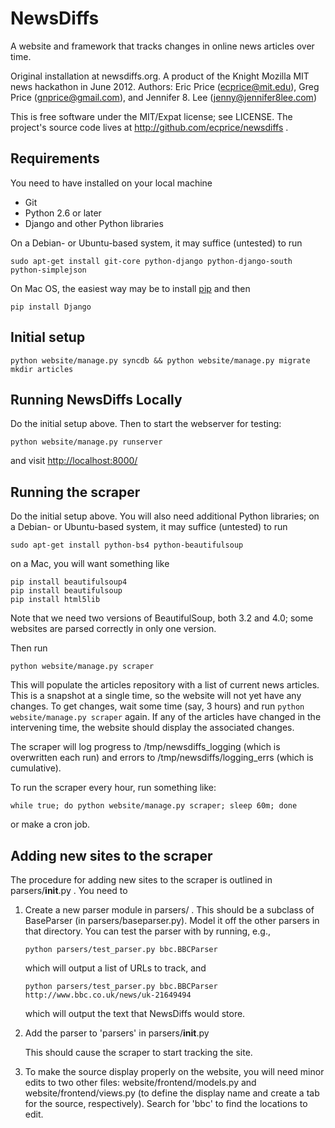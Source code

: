 NewsDiffs
==========

A website and framework that tracks changes in online news articles over time.

Original installation at newsdiffs.org.
A product of the Knight Mozilla MIT news hackathon in June 2012.
Authors: Eric Price (ecprice@mit.edu), Greg Price (gnprice@gmail.com),
 and Jennifer 8. Lee (jenny@jennifer8lee.com)

This is free software under the MIT/Expat license; see LICENSE.
The project's source code lives at http://github.com/ecprice/newsdiffs .


Requirements
------------

You need to have installed on your local machine
* Git
* Python 2.6 or later
* Django and other Python libraries

On a Debian- or Ubuntu-based system, it may suffice (untested) to run

    sudo apt-get install git-core python-django python-django-south python-simplejson


On Mac OS, the easiest way may be to install [pip](http://www.pip-installer.org/en/latest/installing.html) and then

    pip install Django



Initial setup
-------------

    python website/manage.py syncdb && python website/manage.py migrate
    mkdir articles


Running NewsDiffs Locally
-------------------------

Do the initial setup above.  Then to start the webserver for testing:

    python website/manage.py runserver

and visit [http://localhost:8000/](http://localhost:8000/)


Running the scraper
-------------------

Do the initial setup above.  You will also need additional Python
libraries; on a Debian- or Ubuntu-based system, it may suffice
(untested) to run

    sudo apt-get install python-bs4 python-beautifulsoup

on a Mac, you will want something like

    pip install beautifulsoup4
    pip install beautifulsoup
    pip install html5lib

Note that we need two versions of BeautifulSoup, both 3.2 and 4.0;
some websites are parsed correctly in only one version.

Then run

    python website/manage.py scraper

This will populate the articles repository with a list of current news
articles.  This is a snapshot at a single time, so the website will
not yet have any changes. To get changes, wait some time (say, 3
hours) and run `python website/manage.py scraper` again.  If any of
the articles have changed in the intervening time, the website should
display the associated changes.

The scraper will log progress to /tmp/newsdiffs_logging (which is
overwritten each run) and errors to /tmp/newsdiffs/logging_errs (which
is cumulative).

To run the scraper every hour, run something like:

    while true; do python website/manage.py scraper; sleep 60m; done

or make a cron job.

Adding new sites to the scraper
-------------------------------

The procedure for adding new sites to the scraper is outlined in
parsers/__init__.py .  You need to

  1. Create a new parser module in parsers/ .  This should be a
      subclass of BaseParser (in parsers/baseparser.py).  Model it off
      the other parsers in that directory.  You can test the parser
      with by running, e.g.,

      `python parsers/test_parser.py bbc.BBCParser`

      which will output a list of URLs to track, and

      `python parsers/test_parser.py bbc.BBCParser http://www.bbc.co.uk/news/uk-21649494`

      which will output the text that NewsDiffs would store.

  2. Add the parser to 'parsers' in parsers/__init__.py

      This should cause the scraper to start tracking the site.

  3. To make the source display properly on the website, you will need
      minor edits to two other files: website/frontend/models.py and
      website/frontend/views.py (to define the display name and create a tab
      for the source, respectively).  Search for 'bbc' to find the locations
      to edit.
